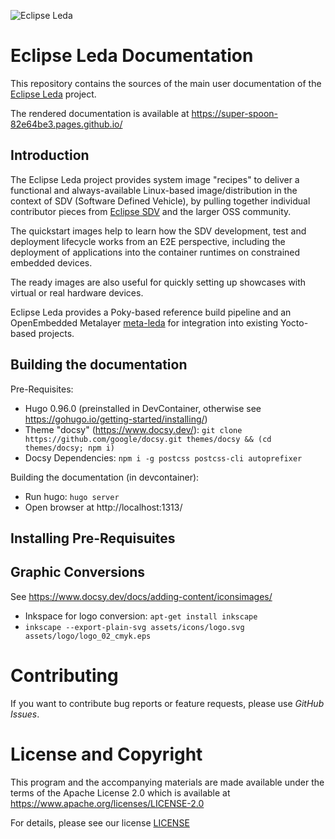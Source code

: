 ![Eclipse Leda](assets/static/eclipse-leda.png)

# Eclipse Leda Documentation

This repository contains the sources of the main user documentation of the [Eclipse Leda](https://github.com/eclipse-leda/) project.

The rendered documentation is available at https://super-spoon-82e64be3.pages.github.io/

## Introduction

The Eclipse Leda project provides system image "recipes" to deliver a functional and always-available Linux-based image/distribution in the context of SDV (Software Defined Vehicle), by pulling together individual contributor pieces from [Eclipse SDV](https://sdv.eclipse.org/) and the larger OSS community.

The quickstart images help to learn how the SDV development, test and deployment lifecycle works from an E2E perspective, including the deployment of applications into the container runtimes on constrained embedded devices.

The ready images are also useful for quickly setting up showcases with virtual or real hardware devices.

Eclipse Leda provides a Poky-based reference build pipeline and an OpenEmbedded Metalayer [meta-leda](https://github.com/eclipse-leda/meta-leda) for integration into existing Yocto-based projects.

## Building the documentation

Pre-Requisites:
- Hugo 0.96.0 (preinstalled in DevContainer, otherwise see https://gohugo.io/getting-started/installing/)
- Theme "docsy" (https://www.docsy.dev/): `git clone https://github.com/google/docsy.git themes/docsy && (cd themes/docsy; npm i)`
- Docsy Dependencies: `npm i -g postcss postcss-cli autoprefixer`

Building the documentation (in devcontainer):
- Run hugo: `hugo server`
- Open browser at http://localhost:1313/

## Installing Pre-Requisuites


## Graphic Conversions

See https://www.docsy.dev/docs/adding-content/iconsimages/

- Inkspace for logo conversion: `apt-get install inkscape`
- `inkscape --export-plain-svg assets/icons/logo.svg assets/logo/logo_02_cmyk.eps`

# Contributing

If you want to contribute bug reports or feature requests, please use *GitHub Issues*.

# License and Copyright

This program and the accompanying materials are made available under the
terms of the Apache License 2.0 which is available at
https://www.apache.org/licenses/LICENSE-2.0

For details, please see our license [LICENSE](LICENSE)
